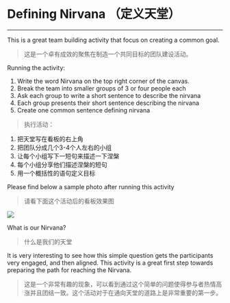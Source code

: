 # Defining Nirvana （定义天堂）

---

This is a great team building activity that focus on creating a common goal.

> 这是一个卓有成效的聚焦在制造一个共同目标的团队建设活动。

Running the activity:

1.  Write the word Nirvana on the top right corner of the canvas.
2.	Break the team into smaller groups of 3 or four people each
3.	Ask each group to write a short sentence to describe the nirvana
4.	Each group presents their short sentence describing the nirvana
5.	Create one common sentence defining nirvana


>执行活动：
>
1.	把天堂写在看板的右上角
2.	把团队分成几个3-4个人左右的小组
3.	让每个小组写下一短句来描述一下涅槃
4.	每个小组分享他们描述涅槃的短句
5.	用一个概括性的语句定义目标

Please find below a sample photo after running this activity

> 请看下面这个活动后的看板效果图

![](http://i.imgur.com/HwOGzId.jpg)

What is our Nirvana?

> 什么是我们的天堂


It is very interesting to see how this simple question gets the participants very engaged, and then aligned. This activity is a great first step towards preparing the path for reaching the Nirvana.

> 这是一个非常有趣的现象，可以看到通过这个简单的问题使得参与者热情高涨并且团结一致。这个活动对于在通向天堂的道路上是非常重要的第一步。
